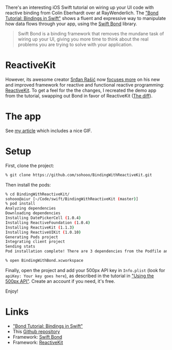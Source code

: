 
There's an interesting iOS Swift tutorial on wiring up your UI code with reactive binding from Colin Eberhardt over at RayWenderlich. The ["Bond Tutorial: Bindings in Swift"](https://www.raywenderlich.com/123108/bond-tutorial) shows a fluent and expressive way to manipulate how data flows through your app, using the [Swift Bond](https://github.com/SwiftBond/Bond) library.

> Swift Bond is a binding framework that removes the mundane task of wiring up your UI, giving you more time to think about the real problems you are trying to solve with your application.

# ReactiveKit

However, its awesome creator [Srđan Rašić](https://github.com/srdanrasic) now [focuses more](https://github.com/SwiftBond/Bond/issues/200) on his new and improved framework for reactive and functional reactive programming: [ReactiveKit](https://github.com/ReactiveKit/ReactiveKit). To get a feel for the the changes, I recreated the demo app from the tutorial, swapping out Bond in favor of ReactiveKit ([The diff](https://github.com/sohooo/BindingWithReactiveKit/commit/b7300b3dd8c3932c29550aad8a5b4f0623065194?diff=split)).

# The app

See [my article](http://txt.intothespirit.com/articles/binding-with-reactivekit/) which includes a nice GIF.

# Setup

First, clone the project:

```bash
% git clone https://github.com/sohooo/BindingWithReactiveKit.git
```

Then install the pods:
```bash
% cd BindingWithReactiveKit/
sohooo@aiur [~/Code/swift/BindingWithReactiveKit (master)]
% pod install
Analyzing dependencies
Downloading dependencies
Installing DatePickerCell (1.0.4)
Installing ReactiveFoundation (1.0.4)
Installing ReactiveKit (1.1.3)
Installing ReactiveUIKit (1.0.10)
Generating Pods project
Integrating client project
Sending stats
Pod installation complete! There are 3 dependencies from the Podfile and 4 total pods installed.

% open BindingWithBond.xcworkspace
```

Finally, open the project and add your 500px API key in `Info.plist` (look for `apiKey: Your key goes here`), as described in the tutorial in ["Using the 500px API"](https://www.raywenderlich.com/123108/bond-tutorial#attachment_124498). Create an account if you need, it's free.

Enjoy!


# Links

- ["Bond Tutorial: Bindings in Swift"](https://www.raywenderlich.com/123108/bond-tutorial)
- This [Github repository](https://github.com/sohooo/BindingWithReactiveKit)
- Framework: [Swift Bond](https://github.com/SwiftBond/Bond)
- Framework: [ReactiveKit](https://github.com/ReactiveKit/ReactiveKit)
